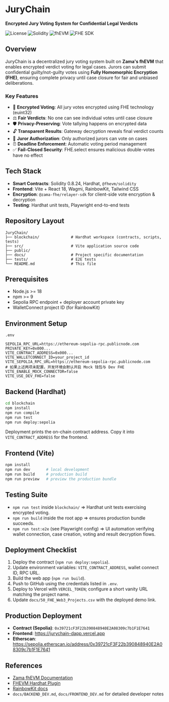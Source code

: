# JuryChain

**Encrypted Jury Voting System for Confidential Legal Verdicts**

![License](https://img.shields.io/badge/license-MIT-blue.svg)
![Solidity](https://img.shields.io/badge/solidity-0.8.24-brightgreen.svg)
![fhEVM](https://img.shields.io/badge/fhEVM-Zama-purple.svg)
![FHE SDK](https://img.shields.io/badge/SDK-0.2.0-orange.svg)

## Overview

JuryChain is a decentralized jury voting system built on **Zama's fhEVM** that enables encrypted verdict voting for legal cases. Jurors can submit confidential guilty/not-guilty votes using **Fully Homomorphic Encryption (FHE)**, ensuring complete privacy until case closure for fair and unbiased deliberations.

### Key Features

- 🔐 **Encrypted Voting**: All jury votes encrypted using FHE technology (euint32)
- ⚖️ **Fair Verdicts**: No one can see individual votes until case closure
- 🛡️ **Privacy-Preserving**: Vote tallying happens on encrypted data
- 🔓 **Transparent Results**: Gateway decryption reveals final verdict counts
- 👥 **Juror Authorization**: Only authorized jurors can vote on cases
- ⏰ **Deadline Enforcement**: Automatic voting period management
- ✅ **Fail-Closed Security**: FHE.select ensures malicious double-votes have no effect

## Tech Stack
- **Smart Contracts**: Solidity 0.8.24, Hardhat, `@fhevm/solidity`
- **Frontend**: Vite + React 18, Wagmi, RainbowKit, Tailwind CSS
- **Encryption**: `@zama-fhe/relayer-sdk` for client-side vote encryption & decryption
- **Testing**: Hardhat unit tests, Playwright end-to-end tests

## Repository Layout
```
JuryChain/
├── blockchain/              # Hardhat workspace (contracts, scripts, tests)
├── src/                     # Vite application source code
├── public/
├── docs/                    # Project specific documentation
├── tests/                   # E2E tests
└── README.md                # This file
```

## Prerequisites
- Node.js >= 18
- npm >= 9
- Sepolia RPC endpoint + deployer account private key
- WalletConnect project ID (for RainbowKit)

## Environment Setup
`.env`
```
SEPOLIA_RPC_URL=https://ethereum-sepolia-rpc.publicnode.com
PRIVATE_KEY=0x000...
VITE_CONTRACT_ADDRESS=0x000...
VITE_WALLETCONNECT_ID=your_project_id
VITE_SEPOLIA_RPC_URL=https://ethereum-sepolia-rpc.publicnode.com
# 如果上述两项未配置，开发环境会默认开启 Mock 钱包与 Dev FHE
VITE_ENABLE_MOCK_CONNECTOR=false
VITE_USE_DEV_FHE=false
```

## Backend (Hardhat)
```bash
cd blockchain
npm install
npm run compile
npm run test
npm run deploy:sepolia
```
Deployment prints the on-chain contract address. Copy it into `VITE_CONTRACT_ADDRESS` for the frontend.

## Frontend (Vite)
```bash
npm install
npm run dev       # local development
npm run build     # production build
npm run preview   # preview the production bundle
```

## Testing Suite
- `npm run test` inside `blockchain/` => Hardhat unit tests exercising encrypted voting.
- `npm run build` inside the root app => ensures production bundle succeeds.
- `npm run test:e2e` (see Playwright config) => UI automation verifying wallet connection, case creation, voting and result decryption flows.

## Deployment Checklist
1. Deploy the contract (`npm run deploy:sepolia`).
2. Update environment variables: `VITE_CONTRACT_ADDRESS`, wallet connect ID, RPC URL.
3. Build the web app (`npm run build`).
4. Push to GitHub using the credentials listed in `.env`.
5. Deploy to Vercel with `VERCEL_TOKEN`; configure a short vanity URL matching the project name.
6. Update `docs/50_FHE_Web3_Projects.csv` with the deployed demo link.

## Production Deployment
- **Contract (Sepolia)**: `0x39721cF3F22b390848940E2A08309c7b1F1E7641`
- **Frontend**: https://jurychain-dapp.vercel.app
- **Etherscan**: https://sepolia.etherscan.io/address/0x39721cF3F22b390848940E2A08309c7b1F1E7641

## References
- [Zama fhEVM Documentation](https://docs.zama.ai/fhevm)
- [FHEVM Hardhat Plugin](https://www.npmjs.com/package/@fhevm/hardhat-plugin)
- [RainbowKit docs](https://www.rainbowkit.com/docs/introduction)
- `docs/BACKEND_DEV.md`, `docs/FRONTEND_DEV.md` for detailed developer notes
